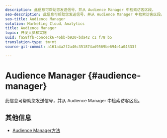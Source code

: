 ```yaml
---
description: 此信息可帮助您发送信号，并从 Audience Manager 中检索访客区段。
seo-description: 此信息可帮助您发送信号，并从 Audience Manager 中检索访客区段。
seo-title: Audience Manager
solution: Marketing Cloud，Analytics
title: Audience Manager
topic: 开发人员和实施
uuid: fa58ffb-conceck6-46bb-b920-bda42 c1 f78 b5
translation-type: tm+mt
source-git-commit: a161a4a2f2a46c351874ad9569be694e1a04333f

---
```



# Audience Manager {#audience-manager}

此信息可帮助您发送信号，并从 Audience Manager 中检索访客区段。

## 其他信息

+ [Audience Manager方法](/help/universal-windows/audiencemgmt/audience-manager-methods.md)